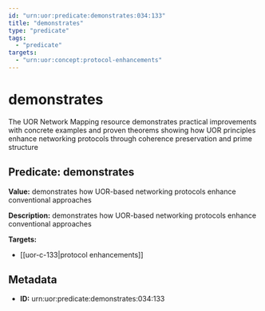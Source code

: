 ```yaml
---
id: "urn:uor:predicate:demonstrates:034:133"
title: "demonstrates"
type: "predicate"
tags:
  - "predicate"
targets:
  - "urn:uor:concept:protocol-enhancements"
---
```


# demonstrates

The UOR Network Mapping resource demonstrates practical improvements with concrete examples and proven theorems showing how UOR principles enhance networking protocols through coherence preservation and prime structure

## Predicate: demonstrates

**Value:** demonstrates how UOR-based networking protocols enhance conventional approaches

**Description:** demonstrates how UOR-based networking protocols enhance conventional approaches

**Targets:**

- [[uor-c-133|protocol enhancements]]

## Metadata

- **ID:** urn:uor:predicate:demonstrates:034:133
